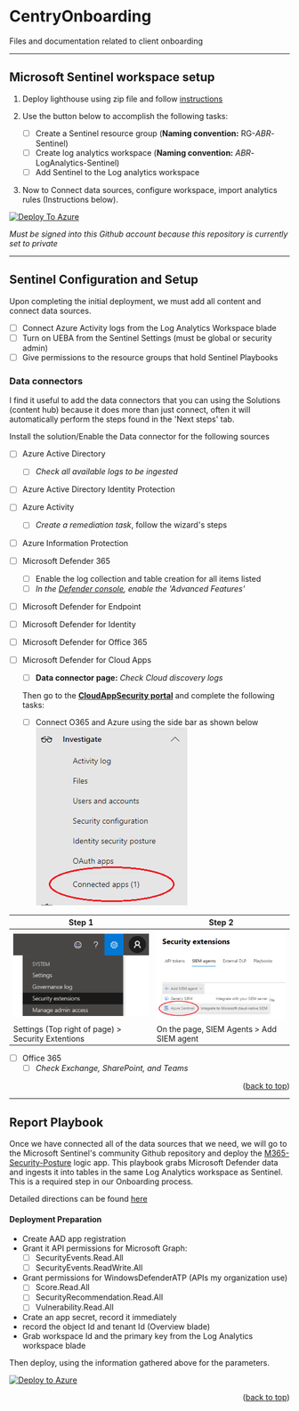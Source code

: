 # CentryOnboarding
Files and documentation related to client onboarding

---

## Microsoft Sentinel workspace setup

1. Deploy lighthouse using zip file and follow [instructions](https://github.com/5Q-SOCaaS/CentryOnboarding/blob/main/AzureLighthouse/README.md)

2. Use the button below to accomplish the following tasks:
     - [ ] Create a Sentinel resource group (**Naming convention:** RG-*ABR*-Sentinel)
     - [ ] Create log analytics workspace (**Naming convention:** *ABR*-LogAnalytics-Sentinel)
     - [ ] Add Sentinel to the Log analytics workspace
    
3. Now to Connect data sources, configure workspace, import analytics rules (Instructions below).


[![Deploy To Azure](https://aka.ms/deploytoazurebutton)](https://portal.azure.com/#create/Microsoft.Template/uri/https%3A%2F%2Fraw.githubusercontent.com%2FAzure%2FAzure-Sentinel%2Fmaster%2FTools%2FSentinel-All-In-One%2FARMTemplates%2Fazuredeploy.json/createUIDefinitionUri/https%3A%2F%2Fraw.githubusercontent.com%2FAzure%2FAzure-Sentinel%2Fmaster%2FTools%2FSentinel-All-In-One%2FARMTemplates%2FcreateUiDefinition.json)

*Must be signed into this Github account because this repository is currently set to private*

---

## Sentinel Configuration and Setup

Upon completing the initial deployment, we must add all content and connect data sources.

- [ ] Connect Azure Activity logs from the Log Analytics Workspace blade
- [ ] Turn on UEBA from the Sentinel Settings (must be global or security admin)
- [ ] Give permissions to the resource groups that hold Sentinel Playbooks

### Data connectors

I find it useful to add the data connectors that you can using the Solutions (content hub) because it does more than just connect, often it will automatically perform the steps found in the 'Next steps' tab.

Install the solution/Enable the Data connector for the following sources

- [ ] Azure Active Directory
  - [ ] *Check all available logs to be ingested*

- [ ] Azure Active Directory Identity Protection

- [ ] Azure Activity
  - [ ] *Create a remediation task*, follow the wizard's steps

- [ ] Azure Information Protection

- [ ] Microsoft Defender 365
  - [ ] Enable the log collection and table creation for all items listed  
  - [ ] *In the [Defender console](https://security.microsoft.com/homepage), enable the 'Advanced Features'*

- [ ] Microsoft Defender for Endpoint

- [ ] Microsoft Defender for Identity

- [ ] Microsoft Defender for Office 365

- [ ] Microsoft Defender for Cloud Apps
  - [ ] **Data connector page:** *Check Cloud discovery logs*  

  Then go to the [**CloudAppSecurity portal**](https://portal.cloudappsecurity.com/#/dashboard) and complete the following tasks:
  - [ ] Connect O365 and Azure  using the side bar as shown below  
      ![](images\cloud_apps_task1.png)
  

| Step 1 | Step 2|
--- | --- |
 ![](images/cloud_apps_task2.png) | ![](images/cloud_apps_task2b2.png) |
Settings (Top right of page) > Security Extentions | On the page, SIEM Agents > Add SIEM agent 
- [ ] Office 365
  - [ ] *Check Exchange, SharePoint, and Teams*

<p align="right">(<a href="#top">back to top</a>)</p>

---
  
## Report Playbook

Once we have connected all of the data sources that we need, we will go to the Microsoft Sentinel's community Github repository and deploy the [M365-Security-Posture](https://github.com/Azure/Azure-Sentinel/tree/master/Playbooks/M365-Security-Posture) logic app. This playbook grabs Microsoft Defender data and ingests it into tables in the same Log Analytics workspace as Sentinel. This is a required step in our Onboarding process.

Detailed directions can be found [here](https://github.com/Azure/Azure-Sentinel/tree/master/Playbooks/M365-Security-Posture)

#### Deployment Preparation

- Create AAD app registration
- Grant it API permissions for Microsoft Graph:
  - [ ] SecurityEvents.Read.All
  - [ ] SecurityEvents.ReadWrite.All
- Grant permissions for WindowsDefenderATP (APIs my organization use)
  - [ ] Score.Read.All
  - [ ] SecurityRecommendation.Read.All
  - [ ] Vulnerability.Read.All
- Crate an app secret, record it immediately
- record the object Id and tenant Id (Overview blade)
- Grab workspace Id and the primary key from the Log Analytics workspace blade

Then deploy, using the information gathered above for the parameters.

[![Deploy to Azure](https://aka.ms/deploytoazurebutton)](https://portal.azure.com/#create/Microsoft.Template/uri/https%3A%2F%2Fraw.githubusercontent.com%2FAzure%2FAzure-Sentinel%2Fmaster%2FPlaybooks%2FM365-Security-Posture%2Fazuredeploy.json)

<p align="right">(<a href="#top">back to top</a>)</p>
